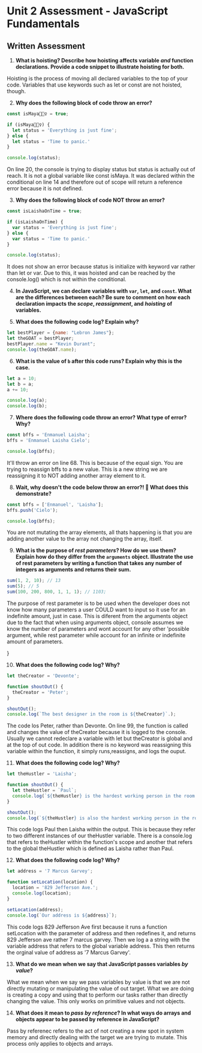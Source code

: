 # Unit 2 Assessment - JavaScript Fundamentals
## Written Assessment

1. **What is hoisting? Describe how hoisting affects variable _and_ function declarations. Provide a code snippet to illustrate hoisting for both.** 

  Hoisting is the process of moving all declared variables to the top of your code. 
  Variables that use keywords such as let or const are not hoisted, though.
  

2. **Why does the following block of code throw an error?**
  ```javascript
  const isMaya🧘🏽‍♀️ = true;

  if (isMaya🧘🏽‍♀️) {
    let status = 'Everything is just fine';
  } else {
    let status = 'Time to panic.'
  }

  console.log(status);
```
  On line 20, the console is trying to display status but status is actually out of reach. It is not a global variable like const isMaya.
  It was declared within the conditional on line 14 and therefore out of scope will return a reference error because it is not defined.


3. **Why does the following block of code NOT throw an error?**
  ```javascript
  const isLaishaOnTime = true;

  if (isLaishaOnTime) {
    var status = 'Everything is just fine';
  } else {
    var status = 'Time to panic.'
  }

  console.log(status);
  ```
  It does not show an error because status is initialize with keyword var rather than let or var. Due to this, it was hoisted and can be
  reached by the console.log() which is not within the conditional.


4. **In JavaScript, we can declare variables with `var`, `let`, and `const`. What are the differences between each? Be sure to comment on how each declaration impacts the _scope_, _reassignment_, and _hoisting_ of variables.**




5. **What does the following code log? Explain why?**
  ```javascript
  let bestPlayer = {name: "Lebron James"};
  let theGOAT = bestPlayer;
  bestPlayer.name = "Kevin Durant";
  console.log(theGOAT.name);
  ```

6. **What is the value of `b` after this code runs? Explain why this is the case.**
  ```javascript
  let a = 10;
  let b = a;
  a += 10;

  console.log(a);
  console.log(b);
  ```

7. **Where does the following code throw an error? What type of error? Why?**
  ```javascript
  const bffs = 'Enmanuel Laisha';
  bffs = 'Enmanuel Laisha Cielo';

  console.log(bffs);
  ```
  It'll throw an error on line 68. This is because of the equal sign. You are trying to reassign bffs to a new value. This is a new
  string we are reassigning it to NOT adding another array element to it.

8. **Wait, why doesn't the code below throw an error?! 🧐 What does this demonstrate?**
  ```javascript
  const bffs = ['Enmanuel', 'Laisha'];
  bffs.push('Cielo');

  console.log(bffs);
  ```
  You are not mutating the array elements, all thats happening is that you are adding another value to the array not changing the array, itself.


9. **What is the purpose of _rest parameters_? How do we use them? Explain how do they differ from the `arguments` object. Illustrate the use of rest parameters by writing a function that takes any number of integers as arguments and returns their sum.**

  ```javascript
  sum(1, 2, 10); // 13
  sum(5); // 5
  sum(100, 200, 800, 1, 1, 1); // 1103;
  ```
  The purpose of rest parameter is to be used when the developer does not know how many parameters a user COULD want to input so it use for an indefinite amount, just in case.
  This is diferent from the arguments object due to the fact that when using arguments object, console assumes we know the number of parameters and wont account for any other 'possible
  argument, while rest parameter while account for an infinite or indefinite amount of parameters.
  



<!---->
}

10. **What does the following code log? Why?**
  ```javascript
  let theCreator = 'Devonte';

  function shoutOut() {
    theCreator = 'Peter';
  }

  shoutOut();
  console.log(`The best designer in the room is ${theCreator}`.);
  ```
  The code los Peter, rather than Devonte. On line 99, the function is called 
  and changes the value of theCreator because it is logged to the console.
  Usually we cannot redeclare a variable with let but theCreator is global and at the top of out code.
  In addition there is no keyword was reassigning this variable within the function, it simply runs,reassigns, and logs the ouput.


11. **What does the following code log? Why?**
  ```javascript
  let theHustler = 'Laisha';

  function shoutOut() {
    let theHustler = `Paul`;
    console.log(`${theHustler} is the hardest working person in the room.`);
  }

  shoutOut();
  console.log(`${theHustler} is also the hardest working person in the room.`);
  ```
  This code logs Paul then Laisha within the output. This is because they refer to two different instances of our theHustler variable.
  There is a console.log that refers to theHustler within the function's scope and another that refers to the global theHustler which is defined as Laisha rather than Paul.

12. **What does the following code log? Why?**
  ```javascript
  let address = '7 Marcus Garvey';

  function setLocation(location) {
    location = '829 Jefferson Ave.';
    console.log(location);
  }

  setLocation(address);
  console.log(`Our address is ${address}`);
  ```
  This code logs 829 Jefferson Ave first because it runs a function setLocation with the parameter of address and then redefines it, and 
  returns 829 Jefferson ave rather 7 marcus garvey. Then we log a a string with the variable address that refers to the global variable address.
  This then returns the orginal value of address as '7 Marcus Garvey'.

13. **What do we mean when we say that JavaScript passes variables _by value_?**

  What we mean when we say we pass variables by value is that we are not directly mutating or manipulating the value of out target. What 
  we are doing is creating a copy and using that to perform our tasks rather than directly changing the value. This only works on primitive
  values and not objects.
  
14. **What does it mean to _pass by reference_? In what ways do arrays and objects appear to be passed by reference in JavaScript?**

  Pass by referenec refers to the act of not creating a new spot in system memory and directly dealing with the target we are trying to mutate.
  This process only applies to objects and arrays.